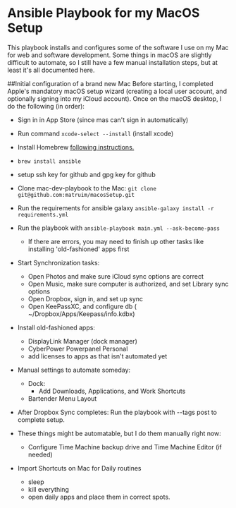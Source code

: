# Ansible Playbook for my MacOS Setup

This playbook installs and configures some of the software I use on my Mac for web and software development. Some things in macOS are slightly difficult to automate, so I still have a few manual installation steps, but at least it's all documented here.


##Initial configuration of a brand new Mac
Before starting, I completed Apple's mandatory macOS setup wizard (creating a local user account, and optionally signing into my iCloud account). Once on the macOS desktop, I do the following (in order):

- Sign in in App Store (since mas can't sign in automatically)
- Run command `xcode-select --install` (install xcode)
- Install Homebrew [following instructions.](https://docs.brew.sh/Installation)
- `brew install ansible`
- setup ssh key for github and gpg key for github
- Clone mac-dev-playbook to the Mac: `git clone git@github.com:matruim/macosSetup.git`
- Run the requirements for ansible galaxy `ansible-galaxy install -r requirements.yml`
- Run the playbook with `ansible-playbook main.yml --ask-become-pass`
    - If there are errors, you may need to finish up other tasks like installing 'old-fashioned' apps first
- Start Synchronization tasks:
    - Open Photos and make sure iCloud sync options are correct
    - Open Music, make sure computer is authorized, and set Library sync options
    - Open Dropbox, sign in, and set up sync
    - Open KeePassXC, and configure db ( ~/Dropbox/Apps/Keepass/info.kdbx)
- Install old-fashioned apps:
    - DisplayLink Manager (dock manager)
    - CyberPower Powerpanel Personal
    - add licenses to apps as that isn't automated yet

- Manual settings to automate someday:
    - Dock:
        - Add Downloads, Applications, and Work Shortcuts
    - Bartender Menu Layout
- After Dropbox Sync completes: Run the playbook with --tags post to complete setup.

- These things might be automatable, but I do them manually right now:
    - Configure Time Machine backup drive and Time Machine Editor (if needed)

- Import Shortcuts on Mac for Daily routines
    - sleep
    - kill everything
    - open daily apps and place them in correct spots.
